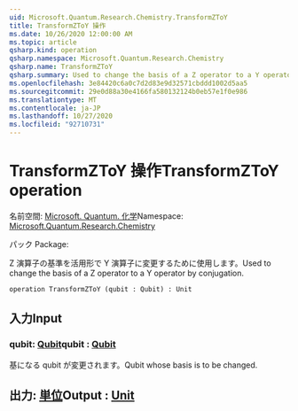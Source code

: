 ```yaml
---
uid: Microsoft.Quantum.Research.Chemistry.TransformZToY
title: TransformZToY 操作
ms.date: 10/26/2020 12:00:00 AM
ms.topic: article
qsharp.kind: operation
qsharp.namespace: Microsoft.Quantum.Research.Chemistry
qsharp.name: TransformZToY
qsharp.summary: Used to change the basis of a Z operator to a Y operator by conjugation.
ms.openlocfilehash: 3e84420c6a0c7d2d83e9d32571cbddd1002d5aa5
ms.sourcegitcommit: 29e0d88a30e4166fa580132124b0eb57e1f0e986
ms.translationtype: MT
ms.contentlocale: ja-JP
ms.lasthandoff: 10/27/2020
ms.locfileid: "92710731"
---
```

# <a name="transformztoy-operation"></a><span data-ttu-id="fe89d-102">TransformZToY 操作</span><span class="sxs-lookup"><span data-stu-id="fe89d-102">TransformZToY operation</span></span>

<span data-ttu-id="fe89d-103">名前空間: [Microsoft. Quantum. 化学](xref:Microsoft.Quantum.Research.Chemistry)</span><span class="sxs-lookup"><span data-stu-id="fe89d-103">Namespace: [Microsoft.Quantum.Research.Chemistry](xref:Microsoft.Quantum.Research.Chemistry)</span></span>

<span data-ttu-id="fe89d-104">パック [](https://nuget.org/packages/)</span><span class="sxs-lookup"><span data-stu-id="fe89d-104">Package: [](https://nuget.org/packages/)</span></span>


<span data-ttu-id="fe89d-105">Z 演算子の基準を活用形で Y 演算子に変更するために使用します。</span><span class="sxs-lookup"><span data-stu-id="fe89d-105">Used to change the basis of a Z operator to a Y operator by conjugation.</span></span>

```qsharp
operation TransformZToY (qubit : Qubit) : Unit
```


## <a name="input"></a><span data-ttu-id="fe89d-106">入力</span><span class="sxs-lookup"><span data-stu-id="fe89d-106">Input</span></span>

### <a name="qubit--qubit"></a><span data-ttu-id="fe89d-107">qubit: [Qubit](xref:microsoft.quantum.lang-ref.qubit)</span><span class="sxs-lookup"><span data-stu-id="fe89d-107">qubit : [Qubit](xref:microsoft.quantum.lang-ref.qubit)</span></span>

<span data-ttu-id="fe89d-108">基になる qubit が変更されます。</span><span class="sxs-lookup"><span data-stu-id="fe89d-108">Qubit whose basis is to be changed.</span></span>



## <a name="output--unit"></a><span data-ttu-id="fe89d-109">出力: [単位](xref:microsoft.quantum.lang-ref.unit)</span><span class="sxs-lookup"><span data-stu-id="fe89d-109">Output : [Unit](xref:microsoft.quantum.lang-ref.unit)</span></span>

